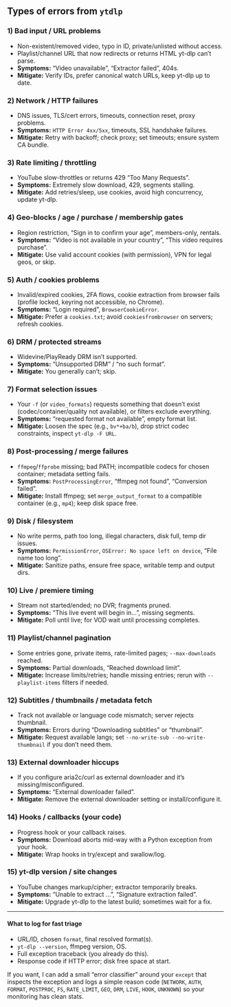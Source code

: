 ## Types of errors from `ytdlp`

### 1) Bad input / URL problems

* Non-existent/removed video, typo in ID, private/unlisted without access.
* Playlist/channel URL that now redirects or returns HTML yt-dlp can’t parse.
* **Symptoms:** “Video unavailable”, “Extractor failed”, 404s.
* **Mitigate:** Verify IDs, prefer canonical watch URLs, keep yt-dlp up to date.

### 2) Network / HTTP failures

* DNS issues, TLS/cert errors, timeouts, connection reset, proxy problems.
* **Symptoms:** `HTTP Error 4xx/5xx`, timeouts, SSL handshake failures.
* **Mitigate:** Retry with backoff; check proxy; set timeouts; ensure system CA bundle.

### 3) Rate limiting / throttling

* YouTube slow-throttles or returns 429 “Too Many Requests”.
* **Symptoms:** Extremely slow download, 429, segments stalling.
* **Mitigate:** Add retries/sleep, use cookies, avoid high concurrency, update yt-dlp.

### 4) Geo-blocks / age / purchase / membership gates

* Region restriction, “Sign in to confirm your age”, members-only, rentals.
* **Symptoms:** “Video is not available in your country”, “This video requires purchase”.
* **Mitigate:** Use valid account cookies (with permission), VPN for legal geos, or skip.

### 5) Auth / cookies problems

* Invalid/expired cookies, 2FA flows, cookie extraction from browser fails (profile locked, keyring not accessible, no Chrome).
* **Symptoms:** “Login required”, `BrowserCookieError`.
* **Mitigate:** Prefer a `cookies.txt`; avoid `cookiesfrombrowser` on servers; refresh cookies.

### 6) DRM / protected streams

* Widevine/PlayReady DRM isn’t supported.
* **Symptoms:** “Unsupported DRM” / “no such format”.
* **Mitigate:** You generally can’t; skip.

### 7) Format selection issues

* Your `-f` (or `video_formats`) requests something that doesn’t exist (codec/container/quality not available), or filters exclude everything.
* **Symptoms:** “requested format not available”, empty format list.
* **Mitigate:** Loosen the spec (e.g., `bv*+ba/b`), drop strict codec constraints, inspect `yt-dlp -F URL`.

### 8) Post-processing / merge failures

* `ffmpeg`/`ffprobe` missing; bad PATH; incompatible codecs for chosen container; metadata setting fails.
* **Symptoms:** `PostProcessingError`, “ffmpeg not found”, “Conversion failed”.
* **Mitigate:** Install ffmpeg; set `merge_output_format` to a compatible container (e.g., `mp4`); keep disk space free.

### 9) Disk / filesystem

* No write perms, path too long, illegal characters, disk full, temp dir issues.
* **Symptoms:** `PermissionError`, `OSError: No space left on device`, “File name too long”.
* **Mitigate:** Sanitize paths, ensure free space, writable temp and output dirs.

### 10) Live / premiere timing

* Stream not started/ended; no DVR; fragments pruned.
* **Symptoms:** “This live event will begin in…”, missing segments.
* **Mitigate:** Poll until live; for VOD wait until processing completes.

### 11) Playlist/channel pagination

* Some entries gone, private items, rate-limited pages; `--max-downloads` reached.
* **Symptoms:** Partial downloads, “Reached download limit”.
* **Mitigate:** Increase limits/retries; handle missing entries; rerun with `--playlist-items` filters if needed.

### 12) Subtitles / thumbnails / metadata fetch

* Track not available or language code mismatch; server rejects thumbnail.
* **Symptoms:** Errors during “Downloading subtitles” or “thumbnail”.
* **Mitigate:** Request available langs; set `--no-write-sub --no-write-thumbnail` if you don’t need them.

### 13) External downloader hiccups

* If you configure aria2c/curl as external downloader and it’s missing/misconfigured.
* **Symptoms:** “External downloader failed”.
* **Mitigate:** Remove the external downloader setting or install/configure it.

### 14) Hooks / callbacks (your code)

* Progress hook or your callback raises.
* **Symptoms:** Download aborts mid-way with a Python exception from your hook.
* **Mitigate:** Wrap hooks in try/except and swallow/log.

### 15) yt-dlp version / site changes

* YouTube changes markup/cipher; extractor temporarily breaks.
* **Symptoms:** “Unable to extract …”, “Signature extraction failed”.
* **Mitigate:** Upgrade yt-dlp to the latest build; sometimes wait for a fix.

---

#### What to log for fast triage

* URL/ID, chosen `format`, final resolved format(s).
* `yt-dlp --version`, ffmpeg version, OS.
* Full exception traceback (you already do this).
* Response code if HTTP error; disk free space at start.

If you want, I can add a small “error classifier” around your `except` that inspects the exception and logs a simple reason code (`NETWORK`, `AUTH`, `FORMAT`, `POSTPROC`, `FS`, `RATE_LIMIT`, `GEO`, `DRM`, `LIVE`, `HOOK`, `UNKNOWN`) so your monitoring has clean stats.
